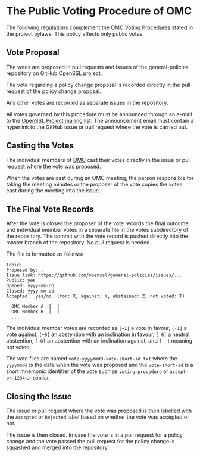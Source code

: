 # The Public Voting Procedure of OMC

The following regulations complement the [OMC Voting Procedures] stated
in the project bylaws. This policy affects only public votes.

[OMC Voting Procedures]: https://www.openssl.org/policies/omc-bylaws.html#omc-voting

## Vote Proposal

The votes are proposed in pull requests and issues of the general-policies
repository on GitHub OpenSSL project.

The vote regarding a policy change proposal is recorded directly in the
pull request of the policy change proposal.

Any other votes are recorded as separate issues in the repository.

All votes governed by this procedure must be announced through an
e-mail to the [OpenSSL Project mailing list].
The announcement email must contain a hyperlink to the GitHub issue
or pull request where the vote is carried out.

## Casting the Votes

The individual members of [OMC] cast their votes directly in the issue or
pull request where the vote was proposed.

When the votes are cast during an OMC meeting, the person responsible for
taking the meeting minutes or the proposer of the vote copies the votes
cast during the meeting into the issue.

## The Final Vote Records

After the vote is closed the proposer of the vote records the final outcome
and individual member votes in a separate file in the votes subdirectory of
the repository. The commit with the vote record is pushed directly into
the master branch of the repository. No pull request is needed.

The file is formatted as follows:

```
Topic: .
Proposed by: .
Issue link: https://github.com/openssl/general-policies/issues/...
Public: yes
Opened: yyyy-mm-dd
Closed: yyyy-mm-dd
Accepted:  yes/no  (for: X, against: Y, abstained: Z, not voted: T)

  OMC Member A  [  ]
  OMC Member B  [  ]
  ...
```

The individual member votes are recorded as `[+1]` a vote in favour, `[-1]`
a vote against, `[+0]` an abstention with an inclination in favour,
`[ 0]` a neutral abstention, `[-0]` an abstention with an inclination
against, and `[  ]` meaning not voted.

The vote files are named `vote-yyyymmdd-vote-short-id.txt` where the `yyyymmdd`
is the date when the vote was proposed and the `vote-short-id` is a short
mnemonic identifier of the vote such as `voting-procedure` or `accept-pr-1234`
or similar.

## Closing the Issue

The issue or pull request where the vote was proposed is then labelled with
the `Accepted` or `Rejected` label based on whether the vote was accepted or
not.

The issue is then closed. In case the vote is in a pull request for a policy
change and the vote passed the pull request for the policy change is squashed
and merged into the repository.

[OMC]: /policies/general/glossary/#omc
[OpenSSL Project mailing list]: https://groups.google.com/a/openssl.org/g/openssl-project
